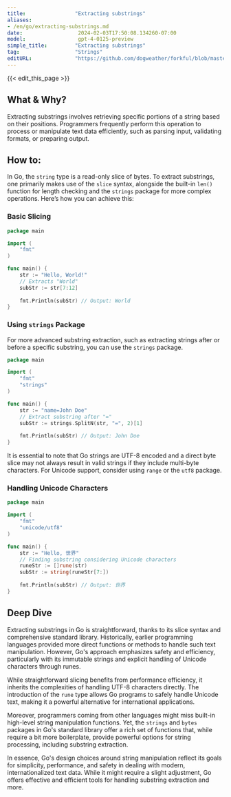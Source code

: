 ```yaml
---
title:                "Extracting substrings"
aliases:
- /en/go/extracting-substrings.md
date:                  2024-02-03T17:50:08.134260-07:00
model:                 gpt-4-0125-preview
simple_title:         "Extracting substrings"
tag:                  "Strings"
editURL:              "https://github.com/dogweather/forkful/blob/master/content/en/go/extracting-substrings.md"
---
```


{{< edit_this_page >}}

## What & Why?

Extracting substrings involves retrieving specific portions of a string based on their positions. Programmers frequently perform this operation to process or manipulate text data efficiently, such as parsing input, validating formats, or preparing output.

## How to:

In Go, the `string` type is a read-only slice of bytes. To extract substrings, one primarily makes use of the `slice` syntax, alongside the built-in `len()` function for length checking and the `strings` package for more complex operations. Here’s how you can achieve this:

### Basic Slicing

```go
package main

import (
    "fmt"
)

func main() {
    str := "Hello, World!"
    // Extracts "World"
    subStr := str[7:12]
    
    fmt.Println(subStr) // Output: World
}
```

### Using `strings` Package

For more advanced substring extraction, such as extracting strings after or before a specific substring, you can use the `strings` package.

```go
package main

import (
    "fmt"
    "strings"
)

func main() {
    str := "name=John Doe"
    // Extract substring after "="
    subStr := strings.SplitN(str, "=", 2)[1]
    
    fmt.Println(subStr) // Output: John Doe
}
```

It is essential to note that Go strings are UTF-8 encoded and a direct byte slice may not always result in valid strings if they include multi-byte characters. For Unicode support, consider using `range` or the `utf8` package.

### Handling Unicode Characters

```go
package main

import (
    "fmt"
    "unicode/utf8"
)

func main() {
    str := "Hello, 世界"
    // Finding substring considering Unicode characters
    runeStr := []rune(str)
    subStr := string(runeStr[7:])
    
    fmt.Println(subStr) // Output: 世界
}
```

## Deep Dive

Extracting substrings in Go is straightforward, thanks to its slice syntax and comprehensive standard library. Historically, earlier programming languages provided more direct functions or methods to handle such text manipulation. However, Go's approach emphasizes safety and efficiency, particularly with its immutable strings and explicit handling of Unicode characters through runes.

While straightforward slicing benefits from performance efficiency, it inherits the complexities of handling UTF-8 characters directly. The introduction of the `rune` type allows Go programs to safely handle Unicode text, making it a powerful alternative for international applications.

Moreover, programmers coming from other languages might miss built-in high-level string manipulation functions. Yet, the `strings` and `bytes` packages in Go's standard library offer a rich set of functions that, while require a bit more boilerplate, provide powerful options for string processing, including substring extraction.

In essence, Go's design choices around string manipulation reflect its goals for simplicity, performance, and safety in dealing with modern, internationalized text data. While it might require a slight adjustment, Go offers effective and efficient tools for handling substring extraction and more.

